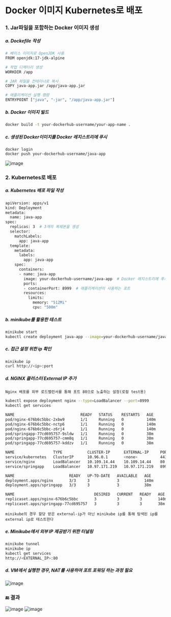 # Docker 이미지 Kubernetes로 배포

### 1. Jar파일을 포함하는 Docker 이미지 생성
##### a. Dockefile 작성
``` bash
# 베이스 이미지로 OpenJDK 사용
FROM openjdk:17-jdk-alpine

# 작업 디렉터리 생성
WORKDIR /app

# JAR 파일을 컨테이너로 복사
COPY java-app.jar /app/java-app.jar

# 애플리케이션 실행 명령
ENTRYPOINT ["java", "-jar", "/app/java-app.jar"]
```
##### b. Docker 이미지 빌드
```bash
docker build -t your-dockerhub-username/your-app-name .
```
##### c. 생성된 Docker이미지를 Docker 레지스트리에 푸시
```
docker login
docker push your-dockerhub-username/java-app
```
![image](https://github.com/user-attachments/assets/8bbcf53b-88bd-498e-bdde-84553d8c8ffe)


### 2. Kubernetes로 배포

##### a. Kubernetes 배포 파일 작성
```bash
apiVersion: apps/v1
kind: Deployment
metadata:
  name: java-app
spec:
  replicas: 3  # 3개의 복제본을 생성
  selector:
    matchLabels:
      app: java-app
  template:
    metadata:
      labels:
        app: java-app
    spec:
      containers:
      - name: java-app
        image: your-dockerhub-username/java-app  # Docker 레지스트리에 푸시된 이미지
        ports:
        - containerPort: 8999  # 애플리케이션이 사용하는 포트
        resources:
          limits:
            memory: "512Mi"
            cpu: "500m"
```
##### b. minikube를 활용한 테스트
```bash
minikube start
kubectl create deployment java-app --image=your-dockerhub-username/java-app --replicas=3
```
##### c. 접근 설정 위한 ip 확인
```bash
minikube ip
curl http://<ip>:port
```
##### d. NGINX 클러스터 External IP 추가
`Nginx 배포를 외부 로드밸런서를 통해 포트 80으로 노출하는 설정(로컬 test용)`
```bash
kubectl expose deployment nginx --type=LoadBalancer --port=8999
kubectl get services
```
```bash
NAME                             READY   STATUS    RESTARTS   AGE
pod/nginx-676b6c5bbc-2xbw9       1/1     Running   0          140m
pod/nginx-676b6c5bbc-nctp6       1/1     Running   0          140m
pod/nginx-676b6c5bbc-z6rj4       1/1     Running   0          140m
pod/springapp-77cd695757-9sldw   1/1     Running   0          38m
pod/springapp-77cd695757-cmm8q   1/1     Running   0          38m
pod/springapp-77cd695757-kddzv   1/1     Running   0          38m

NAME                 TYPE           CLUSTER-IP      EXTERNAL-IP     PORT(S)          AGE
service/kubernetes   ClusterIP      10.96.0.1       <none>          443/TCP          149m
service/nginx        LoadBalancer   10.109.14.44    10.109.14.44    80:31802/TCP     115m
service/springapp    LoadBalancer   10.97.171.219   10.97.171.219   8999:32486/TCP   29m

NAME                        READY   UP-TO-DATE   AVAILABLE   AGE
deployment.apps/nginx       3/3     3            3           140m
deployment.apps/springapp   3/3     3            3           38m

NAME                                   DESIRED   CURRENT   READY   AGE
replicaset.apps/nginx-676b6c5bbc       3         3         3       140m
replicaset.apps/springapp-77cd695757   3         3         3       38m
```
`minikube의 경우 할당 받은 external-ip가 아닌 minikube ip를 통해 탐색된 ip를 external ip로 테스트한다`
##### e. Minikube에서 외부 IP 제공받기 위한 터널링
```bash
minikube tunnel  
minikube ip
kubectl get services
http://<EXTERNAL_IP>:80
```
##### d. VM에서 실행한 경우, NAT를 사용하여 포트 포워딩 하는 과정 필요
![image](https://github.com/user-attachments/assets/3f1ff956-4fdc-45a7-9b22-b253d698843d)

### 🔚 결과
![image](https://github.com/user-attachments/assets/b7ec6777-055c-4024-95db-28f6a1c3cb97)
![image](https://github.com/user-attachments/assets/6202b051-4c7c-4f40-8cf9-81c250824513)
